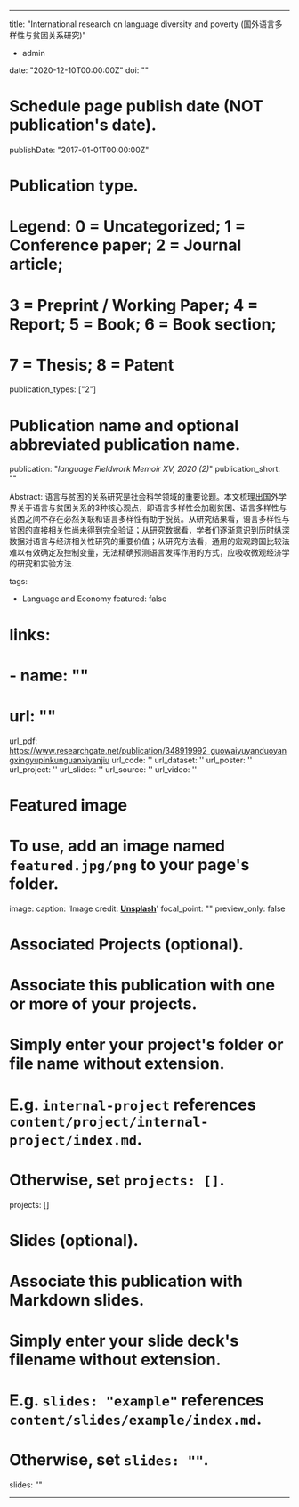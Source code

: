 
---
title: "International research on language diversity and poverty (国外语言多样性与贫困关系研究)"
- admin

date: "2020-12-10T00:00:00Z"
doi: ""

# Schedule page publish date (NOT publication's date).
publishDate: "2017-01-01T00:00:00Z"

# Publication type.
# Legend: 0 = Uncategorized; 1 = Conference paper; 2 = Journal article;
# 3 = Preprint / Working Paper; 4 = Report; 5 = Book; 6 = Book section;
# 7 = Thesis; 8 = Patent
publication_types: ["2"]

# Publication name and optional abbreviated publication name.
publication: "*language Fieldwork Memoir XV, 2020 (2)*"
publication_short: ""

Abstract: 语言与贫困的关系研究是社会科学领域的重要论题。本文梳理出国外学界关于语言与贫困关系的3种核心观点，即语言多样性会加剧贫困、语言多样性与贫困之间不存在必然关联和语言多样性有助于脱贫。从研究结果看，语言多样性与贫困的直接相关性尚未得到完全验证；从研究数据看，学者们逐渐意识到历时纵深数据对语言与经济相关性研究的重要价值；从研究方法看，通用的宏观跨国比较法难以有效确定及控制变量，无法精确预测语言发挥作用的方式，应吸收微观经济学的研究和实验方法.

tags:
- Language and Economy
featured: false

# links:
# - name: ""
#   url: ""
url_pdf: https://www.researchgate.net/publication/348919992_guowaiyuyanduoyangxingyupinkunguanxiyanjiu
url_code: ''
url_dataset: ''
url_poster: ''
url_project: ''
url_slides: ''
url_source: ''
url_video: ''

# Featured image
# To use, add an image named `featured.jpg/png` to your page's folder. 
image:
  caption: 'Image credit: [**Unsplash**](https://unsplash.com/photos/jdD8gXaTZsc)'
  focal_point: ""
  preview_only: false

# Associated Projects (optional).
#   Associate this publication with one or more of your projects.
#   Simply enter your project's folder or file name without extension.
#   E.g. `internal-project` references `content/project/internal-project/index.md`.
#   Otherwise, set `projects: []`.
projects: []

# Slides (optional).
#   Associate this publication with Markdown slides.
#   Simply enter your slide deck's filename without extension.
#   E.g. `slides: "example"` references `content/slides/example/index.md`.
#   Otherwise, set `slides: ""`.
slides: ""

---

